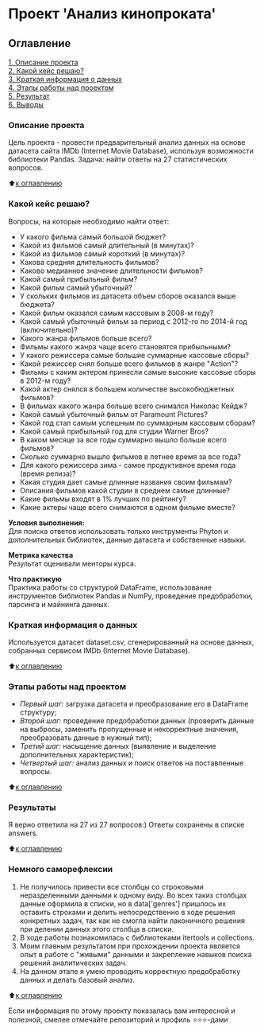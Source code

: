 

# Проект 'Анализ кинопроката'

## Оглавление  
[1. Описание проекта](https://github.com/VictoriaBakulina/sf_data_science/tree/main/project_the_old_course/README.md#Описание-проекта)  
[2. Какой кейс решаю?](https://github.com/VictoriaBakulina/sf_data_science/tree/main/project_the_old_course/README.md#Какой-кейс-решаю)  
[3. Краткая информация о данных](https://github.com/VictoriaBakulina/sf_data_science/tree/main/project_the_old_course/README.md#Краткая-информация-о-данных)  
[4. Этапы работы над проектом](https://github.com/VictoriaBakulina/sf_data_science/tree/main/project_the_old_course/README.md#Этапы-работы-над-проектом)  
[5. Результат](https://github.com/VictoriaBakulina/sf_data_science/tree/main/project_the_old_course/README.md#Результаты)    
[6. Выводы](https://github.com/VictoriaBakulina/sf_data_science/tree/main/project_the_old_course/README.md#Немного-саморефлексии) 

### Описание проекта    
Цель проекта - провести предварительный анализ данных на основе датасета сайта IMDb (Internet Movie Database), используя возможности библиотеки Pandas.
Задача: найти ответы на 27 статистических вопросов.

:arrow_up:[к оглавлению](https://github.com/VictoriaBakulina/sf_data_science/tree/main/project_the_old_course/README.md#Оглавление)


### Какой кейс решаю?    
Вопросы, на которые необходимо найти ответ:
- У какого фильма самый большой бюджет?
- Какой из фильмов самый длительный (в минутах)?
- Какой из фильмов самый короткий (в минутах)?
- Какова средняя длительность фильмов?
- Каково медианное значение длительности фильмов?
- Какой самый прибыльный фильм?
- Какой фильм самый убыточный?
- У скольких фильмов из датасета объем сборов оказался выше бюджета?
- Какой фильм оказался самым кассовым в 2008-м году?
- Какой самый убыточный фильм за период с 2012-го по 2014-й год (включительно)?
- Какого жанра фильмов больше всего?
- Фильмы какого жанра чаще всего становятся прибыльными?
- У какого режиссера самые большие суммарные кассовые сборы?
- Какой режиссер снял больше всего фильмов в жанре "Action"?
- Фильмы с каким актером принесли самые высокие кассовые сборы в 2012-м году?
- Какой актер снялся в большем количестве высокобюджетных фильмов?
- В фильмах какого жанра больше всего снимался Николас Кейдж?
- Какой самый убыточный фильм от Paramount Pictures?
- Какой год стал самым успешным по суммарным кассовым сборам?
- Какой самый прибыльный год для студии Warner Bros?
- В каком месяце за все годы суммарно вышло больше всего фильмов?
- Сколько суммарно вышло фильмов в летнее время за все года?
- Для какого режиссера зима - самое продуктивное время года (время релиза)?
- Какая студия дает самые длинные названия своим фильмам?
- Описания фильмов какой студии в среднем самые длинные?
- Какие фильмы входят в 1% лучших по рейтингу?
- Какие актеры чаще всего снимаются в одном фильме вместе?

**Условия выполнения:**  
  Для поиска ответов использовать только инструменты Phyton и дополнительных библиотек, данные датасета и собственные навыки.

**Метрика качества**     
Результат оценивали менторы курса.

**Что практикую**     
Практика работы со структурой DataFrame, использование инструментов библиотек Pandas и NumPy, проведение предобработки, парсинга и майнинга данных.


### Краткая информация о данных
Используется датасет dataset.csv, сгенерированный на основе данных, собранных сервисом IMDb (Internet Movie Database).
  
:arrow_up:[к оглавлению](https://github.com/VictoriaBakulina/sf_data_science/tree/main/project_the_old_course/README.md#Оглавление)


### Этапы работы над проектом  
- *Первый шаг:* загрузка датасета и преобразование его в DataFrame структуру;
- *Второй шаг:* проведение предобработки данных (проверить данные на выбросы, заменить пропущенные и некорректные значения, преобразовать данные в нужный тип);
- *Третий шаг:* насыщение данных (выявление и выделение дополнительных характеристик);
- *Четвертый шаг:* анализ данных и поиск ответов на поставленные вопросы.



:arrow_up:[к оглавлению](https://github.com/VictoriaBakulina/sf_data_science/tree/main/project_the_old_course/README.md#Оглавление)


### Результаты  
Я верно ответила на 27 из 27 вопросов:) Ответы сохранены в списке answers. 


:arrow_up:[к оглавлению](https://github.com/VictoriaBakulina/sf_data_science/tree/main/project_the_old_course/README.md#Оглавление)


### Немного саморефлексии 
 
1. Не получилось привести все столбцы со строковыми неразделенными данными к одному виду. Во всех таких столбцах данные оформила в списки, но в data['genres'] пришлось их оставить строками и делить непосредственно в ходе решения конкретных задач, так как не смогла найти лаконичного решения при делении данных этого столбца в списки.
2. В ходе работы познакомилась с библиотеками itertools и collections.
3. Моим главным результатом при прохождении проекта является опыт в работе с "живыми" данными и закрепление навыков поиска решений аналитических задач.
4. На данном этапе я умею проводить корректную предобработку данных и делать базовый анализ.

:arrow_up:[к оглавлению](https://github.com/VictoriaBakulina/sf_data_science/tree/main/project_the_old_course/README.md#Оглавление)


Если информация по этому проекту показалась вам интересной и полезной, смелее отмечайте репозиторий и профиль ⭐️⭐️⭐️-дами